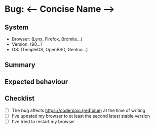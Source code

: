 # Bug: <-- Concise Name -->

## System

<!-- Please ensure you have an up to date version -->

- Browser: (Lynx, Firefox, Bromite…)
- Version: (90…)
- OS: (TempleOS, OpenBSD, Gentoo…)

## Summary

<!-- Summarize the bug concisely, e.g. 'Fixed flashing sidebar' or attach an image -->

## Expected behaviour

<!-- What behaviour would you „normally“ expect from the affected component. For example: The news link should be redirect to /news/ site -->

## Checklist

- [ ] The bug affects <https://coderdojo.(red|blue)> at the time of writing
- [ ] I've updated my browser to at least the second latest stable version
- [ ] I've tried to restart my browser
